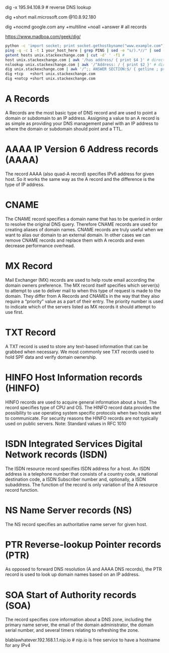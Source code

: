dig -x 195.94.108.9 # reverse DNS lookup

dig +short mail.microsoft.com @10.8.92.180

dig +nocmd google.com any +multiline +noall +answer # all records

https://www.madboa.com/geek/dig/

```sh
python -c 'import socket; print socket.gethostbyname("www.example.com")'
ping -q -c 1 -t 1 your_host_here | grep PING | sed -e "s/).*//" | sed -e "s/.*(//"
getent hosts unix.stackexchange.com | cut -d' ' -f1 # 
host unix.stackexchange.com | awk '/has address/ { print $4 }' # directly to DNS server
nslookup unix.stackexchange.com | awk '/^Address: / { print $2 }' # directly to DNS server
dig unix.stackexchange.com | awk '/^;; ANSWER SECTION:$/ { getline ; print $5 }' # directly to DNS server
dig +tcp   +short unix.stackexchange.com
dig +notcp +short unix.stackexchange.com
```



# A Records
A Records are the most basic type of DNS record and are used to point a domain or
subdomain to an IP address. Assigning a value to an A record is as simple as providing
your DNS management panel with an IP address to where the domain or subdomain
should point and a TTL.

# AAAA IP Version 6 Address records (AAAA)
The record AAAA (also quad-A record) specifies IPv6 address for given host. So it
works the same way as the A record and the difference is the type of IP address.

# CNAME
The CNAME record specifies a domain name that has to be queried in order to resolve
the original DNS query. Therefore CNAME records are used for creating aliases of domain
names. CNAME records are truly useful when we want to alias our domain to an external
domain. In other cases we can remove CNAME records and replace them with A records and
even decrease performance overhead.

# MX Record
Mail Exchanger (MX) records are used to help route email according the domain owners
preference. The MX record itself specifies which server(s) to attempt to use to deliver
mail to when this type of request is made to the domain. They differ from A Records and
CNAMEs in the way that they also require a “priority” value as a part of their entry.
The priority number is used to indicate which of the servers listed as MX records it
should attempt to use first.

# TXT Record
A TXT record is used to store any text-based information that can be grabbed when
necessary. We most commonly see TXT records used to hold SPF data and verify domain
ownership.

# HINFO Host Information records (HINFO)
HINFO records are used to acquire general information about a host. The record specifies
type of CPU and OS. The HINFO record data provides the possibility to use operating system
specific protocols when two hosts want to communicate. For security reasons the HINFO
records are not typically used on public servers.
Note: Standard values in RFC 1010

# ISDN Integrated Services Digital Network records (ISDN)
The ISDN resource record specifies ISDN address for a host. An ISDN address is a telephone
number that consists of a country code, a national destination code, a ISDN Subscriber number
and, optionally, a ISDN subaddress. The function of the record is only variation of the A
resource record function.


# NS Name Server records (NS)
The NS record specifies an authoritative name server for given host.

# PTR Reverse-lookup Pointer records (PTR)
As opposed to forward DNS resolution (A and AAAA DNS records), the PTR record is used to look
up domain names based on an IP address.

# SOA Start of Authority records (SOA)
The record specifies core information about a DNS zone, including the primary name server, the
email of the domain administrator, the domain serial number, and several timers relating to
refreshing the zone.


blablawhatever.192.168.1.1.nip.io # nip.io is free service to have a hostname for any IPv4
